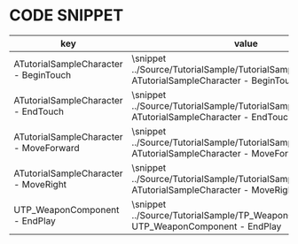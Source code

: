 # CODE SNIPPET
key  | value
------------- | -------------
ATutorialSampleCharacter - BeginTouch  | \snippet ../Source/TutorialSample/TutorialSampleCharacter.cpp ATutorialSampleCharacter - BeginTouch
ATutorialSampleCharacter - EndTouch  | \snippet ../Source/TutorialSample/TutorialSampleCharacter.cpp ATutorialSampleCharacter - EndTouch
ATutorialSampleCharacter - MoveForward  | \snippet ../Source/TutorialSample/TutorialSampleCharacter.cpp ATutorialSampleCharacter - MoveForward
ATutorialSampleCharacter - MoveRight  | \snippet ../Source/TutorialSample/TutorialSampleCharacter.cpp ATutorialSampleCharacter - MoveRight
UTP_WeaponComponent - EndPlay  | \snippet ../Source/TutorialSample/TP_WeaponComponent.cpp UTP_WeaponComponent - EndPlay
